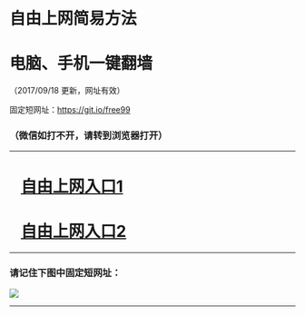 ﻿# 自由上网简易方法

# 电脑、手机一键翻墙

（2017/09/18 更新，网址有效）

固定短网址：https://git.io/free99

### （微信如打不开，请转到浏览器打开）


***





# &nbsp;&nbsp; <a href="http://ft1280626448.fwq-tz1005.info/fwqtz01.html?t=09180015465 " target="_blank">自由上网入口1</a>
# &nbsp;&nbsp; <a href="http://ft1629821280.fwq-tz1006.info/fwqtz02.html?t=091800121520 " target="_blank">自由上网入口2</a>
***

### 请记住下图中固定短网址：

<img src="https://s3-us-west-2.amazonaws.com/fwq-1001/yjfq-20170905okok.png" /> 


***

